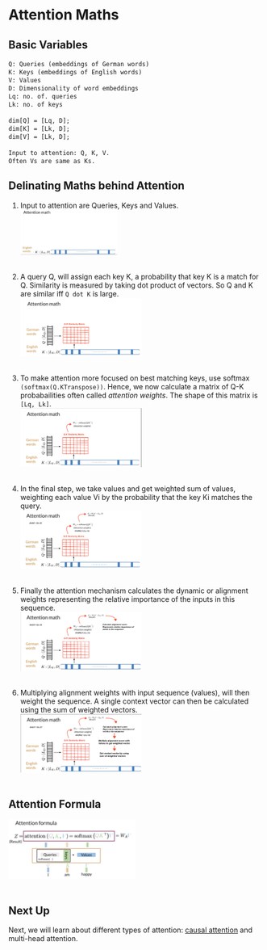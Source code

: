 # Attention Maths

## Basic Variables

```buildoutcfg
Q: Queries (embeddings of German words)
K: Keys (embeddings of English words)
V: Values
D: Dimensionality of word embeddings
Lq: no. of. queries
Lk: no. of keys

dim[Q] = [Lq, D];
dim[K] = [Lk, D];
dim[V] = [Lk, D];

Input to attention: Q, K, V. 
Often Vs are same as Ks.

```

## Delinating Maths behind Attention

1. Input to attention are Queries, Keys and Values. <br>
<img src="../images/15. step - 1.png" width="40%"></img> <br><br>

4. A query Q, will assign each key K, a probability  that key K is a match for Q. Similarity is measured by taking dot
product of vectors. So Q and K are similar iff `Q dot K` is large. <br>
<img src="../images/16. step - 2.png" width="50%"></img> <br><br>

5. To make attention more focused on best matching keys, use softmax `(softmax(Q.KTranspose))`. Hence, we now calculate a matrix of Q-K probabailities
often called *attention weights*. The shape of this matrix is `[Lq, Lk]`.<br>
<img src="../images/17. step - 3 - 1.png" width="50%"></img> <br><br>

6. In the final step, we take values and get weighted sum of values, weighting each value Vi by the probability that the key Ki matches the query.<br>
<img src="../images/17. step - 3.png" width="50%"></img> <br><br>

7. Finally the attention mechanism calculates the dynamic or alignment weights representing the relative importance of the inputs in this sequence.<br>
<img src="../images/18. step - 4.png" width="50%"></img> <br><br>

8. Multiplying alignment weights with input sequence (values), will then weight the sequence. A single context vector can then be calculated using the sum of weighted vectors.<br>
<img src="../images/19. step - 5.png" width="50%"></img> <br><br>

## Attention Formula

<img src="../images/20. attention formula.png" width="50%"></img> <br><br>

## Next Up
Next, we will learn about different types of attention: [causal attention](./Causal%20Attention.md) and multi-head attention. 
